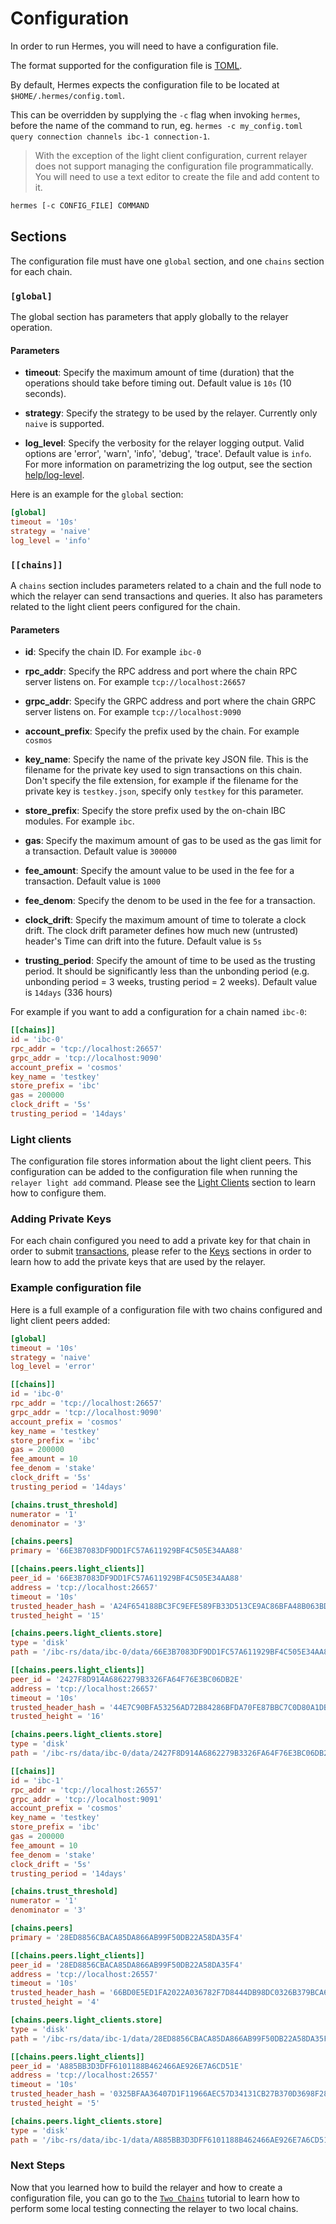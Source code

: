 # Configuration

In order to run Hermes, you will need to have a configuration file.

The format supported for the configuration file is [TOML](https://toml.io/en/).

By default, Hermes expects the configuration file to be located at `$HOME/.hermes/config.toml`.

This can be overridden by supplying the `-c` flag when invoking `hermes`, before the
name of the command to run, eg. `hermes -c my_config.toml query connection channels ibc-1 connection-1`.

> With the exception of the light client configuration, current relayer does not support managing the configuration file programmatically.
> You will need to use a text editor to create the file and add content to it.

```bash
hermes [-c CONFIG_FILE] COMMAND
```

## Sections

The configuration file must have one `global` section, and one `chains` section for each chain.

### `[global]`

The global section has parameters that apply globally to the relayer operation.

#### Parameters

* __timeout__: Specify the maximum amount of time (duration) that the operations should take before timing out. Default value is `10s` (10 seconds).

* __strategy__: Specify the strategy to be used by the relayer. Currently only `naive` is supported.

* __log_level__: Specify the verbosity for the relayer logging output. Valid options are 'error', 'warn', 'info', 'debug', 'trace'. Default value is `info`.
For more information on parametrizing the log output, see the section
  [help/log-level][log-level].

Here is an example for the `global` section:

```toml
[global]
timeout = '10s'
strategy = 'naive'
log_level = 'info'
```

### `[[chains]]`

A `chains` section includes parameters related to a chain and the full node to which the relayer can send transactions and  queries. It also has parameters related to the light client peers configured for the chain.

#### Parameters

* __id__: Specify the chain ID. For example `ibc-0`

* __rpc_addr__: Specify the RPC address and port where the chain RPC server listens on. For example `tcp://localhost:26657`

* __grpc_addr__: Specify the GRPC address and port where the chain GRPC server listens on. For example `tcp://localhost:9090`

* __account_prefix__: Specify the prefix used by the chain. For example `cosmos`

* __key_name__: Specify the name of the private key JSON file. This is the filename for the private key used to sign transactions on this chain. Don't specify the file extension, for example if the filename for the private key is `testkey.json`, specify only `testkey` for this parameter.

* __store_prefix__: Specify the store prefix used by the on-chain IBC modules. For example `ibc`.

* __gas__: Specify the maximum amount of gas to be used as the gas limit for a transaction. Default value is `300000`

* __fee_amount__: Specify the amount value to be used in the fee for a transaction. Default value is `1000`

* __fee_denom__: Specify the denom to be used in the fee for a transaction.

* __clock_drift__: Specify the maximum amount of time to tolerate a clock drift. The clock drift parameter defines how much new (untrusted) header's Time can drift into the future. Default value is `5s`

* __trusting_period__: Specify the amount of time to be used as the trusting period. It should be significantly less than the unbonding period (e.g. unbonding period = 3 weeks, trusting period = 2 weeks). Default value is `14days` (336 hours)

For example if you want to add a configuration for a chain named `ibc-0`:

```toml
[[chains]]
id = 'ibc-0'
rpc_addr = 'tcp://localhost:26657'
grpc_addr = 'tcp://localhost:9090'
account_prefix = 'cosmos'
key_name = 'testkey'
store_prefix = 'ibc'
gas = 200000
clock_drift = '5s'
trusting_period = '14days'
```

### Light clients

The configuration file stores information about the light client peers. This configuration can be added to the configuration file when running the `relayer light add` command. Please see the [Light Clients](./light_clients.md) section to learn how to configure them.

### Adding Private Keys

For each chain configured you need to add a private key for that chain in order to submit [transactions](./transactions.md), please refer to the [Keys](./keys.md) sections in order to learn how to add the private keys that are used by the relayer.

### Example configuration file

Here is a full example of a configuration file with two chains configured and light client peers added:

```toml
[global]
timeout = '10s'
strategy = 'naive'
log_level = 'error'

[[chains]]
id = 'ibc-0'
rpc_addr = 'tcp://localhost:26657'
grpc_addr = 'tcp://localhost:9090'
account_prefix = 'cosmos'
key_name = 'testkey'
store_prefix = 'ibc'
gas = 200000
fee_amount = 10
fee_denom = 'stake'
clock_drift = '5s'
trusting_period = '14days'

[chains.trust_threshold]
numerator = '1'
denominator = '3'

[chains.peers]
primary = '66E3B7083DF9DD1FC57A611929BF4C505E34AA88'

[[chains.peers.light_clients]]
peer_id = '66E3B7083DF9DD1FC57A611929BF4C505E34AA88'
address = 'tcp://localhost:26657'
timeout = '10s'
trusted_header_hash = 'A24F654188BC3FC9EFE589FB33D513CE9AC86BFA48B063BDBF1D769750713E09'
trusted_height = '15'

[chains.peers.light_clients.store]
type = 'disk'
path = '/ibc-rs/data/ibc-0/data/66E3B7083DF9DD1FC57A611929BF4C505E34AA88'

[[chains.peers.light_clients]]
peer_id = '2427F8D914A6862279B3326FA64F76E3BC06DB2E'
address = 'tcp://localhost:26657'
timeout = '10s'
trusted_header_hash = '44E7C90BFA53256AD72B84286BFDA70FE87BBC7C0D80A1DB199C72A4FBE88FB6'
trusted_height = '16'

[chains.peers.light_clients.store]
type = 'disk'
path = '/ibc-rs/data/ibc-0/data/2427F8D914A6862279B3326FA64F76E3BC06DB2E'

[[chains]]
id = 'ibc-1'
rpc_addr = 'tcp://localhost:26557'
grpc_addr = 'tcp://localhost:9091'
account_prefix = 'cosmos'
key_name = 'testkey'
store_prefix = 'ibc'
gas = 200000
fee_amount = 10
fee_denom = 'stake'
clock_drift = '5s'
trusting_period = '14days'

[chains.trust_threshold]
numerator = '1'
denominator = '3'

[chains.peers]
primary = '28ED8856CBACA85DA866AB99F50DB22A58DA35F4'

[[chains.peers.light_clients]]
peer_id = '28ED8856CBACA85DA866AB99F50DB22A58DA35F4'
address = 'tcp://localhost:26557'
timeout = '10s'
trusted_header_hash = '66BD0E5ED1FA2022A036782F7D8444DB98DC0326B379BCA6BA75864295D1C910'
trusted_height = '4'

[chains.peers.light_clients.store]
type = 'disk'
path = '/ibc-rs/data/ibc-1/data/28ED8856CBACA85DA866AB99F50DB22A58DA35F4'

[[chains.peers.light_clients]]
peer_id = 'A885BB3D3DFF6101188B462466AE926E7A6CD51E'
address = 'tcp://localhost:26557'
timeout = '10s'
trusted_header_hash = '0325BFAA36407D1F11966AEC57D34131CB27B370D3698F284F09152ADE3423C4'
trusted_height = '5'

[chains.peers.light_clients.store]
type = 'disk'
path = '/ibc-rs/data/ibc-1/data/A885BB3D3DFF6101188B462466AE926E7A6CD51E'
```

### Next Steps

Now that you learned how to build the relayer and how to create a configuration file, you can go to the [`Two Chains`](./two_chains.md) tutorial to learn how to perform some local testing connecting the relayer to two local chains.

[log-level]: ./help.html#parametrizing-the-log-output-level
